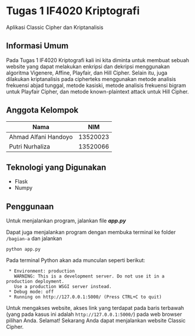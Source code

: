 # Tugas 1 IF4020 Kriptografi

Aplikasi Classic Cipher dan Kriptanalisis

## Informasi Umum
Pada Tugas 1 IF4020 Kriptografi kali ini kita diminta untuk membuat sebuah website yang dapat melakukan enkripsi dan dekripsi menggunakan algoritma Vigenere, Affine, Playfair, dan Hill Cipher. Selain itu, juga dilakukan kriptanalisis pada cipherteks menggunakan metode analisis frekuensi abjad tunggal, metode kasiski, metode analisis frekuensi bigram untuk Playfair Cipher, dan metode known-plaintext attack untuk Hill Cipher.

## Anggota Kelompok
| Nama                           | NIM      |
| ------------------------------ | -------- |
| Ahmad Alfani Handoyo           | 13520023 |
| Putri Nurhaliza                | 13520066 |

## Teknologi yang Digunakan
* Flask
* Numpy

## Penggunaan
Untuk menjalankan program, jalankan file <b><i>app.py</i></b>

Dapat juga menjalankan program dengan membuka terminal ke folder `/bagian-a` dan jalankan
```
python app.py
```
Pada terminal Python akan ada munculan seperti berikut:
```
 * Environment: production
   WARNING: This is a development server. Do not use it in a production deployment.
   Use a production WSGI server instead.
 * Debug mode: off
 * Running on http://127.0.0.1:5000/ (Press CTRL+C to quit)
```
Untuk mengakses website, akses link yang terdapat pada baris terbawah (yang pada kasus ini adalah `http://127.0.0.1:5000/`) pada web browser pilihan Anda. Selamat! Sekarang Anda dapat menjalankan website Classic Cipher.